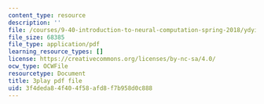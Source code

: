 ```yaml
---
content_type: resource
description: ''
file: /courses/9-40-introduction-to-neural-computation-spring-2018/ydyiq1Z22gc_transcript.pdf
file_size: 68385
file_type: application/pdf
learning_resource_types: []
license: https://creativecommons.org/licenses/by-nc-sa/4.0/
ocw_type: OCWFile
resourcetype: Document
title: 3play pdf file
uid: 3f4deda8-4f40-4f58-afd8-f7b958d0c888
---
```

